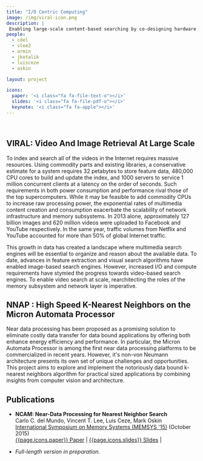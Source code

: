 ```yaml
---
title: "I/O Centric Computing"
image: /img/viral-icon.png
description: |
 Enabling large-scale content-based searching by co-designing hardware with visual search algorithms.
people:
  - cdel
  - vlee2
  - armin
  - jkotalik
  - luisceze
  - oskin

layout: project

icons:
  paper: '<i class="fa fa-file-text-o"></i>'
  slides: '<i class="fa fa-file-pdf-o"></i>'
  keynote: '<i class="fa fa-apple"></i>'
---
```


<br />

## VIRAL: Video And Image Retrieval At Large Scale

To index and search all of the videos in the Internet requires massive resources. Using commodity parts and existing libraries, a conservative estimate for a system requires 32 petabytes to store feature data, 480,000 CPU cores to build and update the index, and 1000 servers to service 1 million concurrent clients at a latency on the order of seconds. Such requirements in both power consumption and performance rival those of the top supercomputers. While it may be feasible to add commodity CPUs to increase raw processing power, the exponential rates of multimedia content creation and consumption exacerbate the scalability of network infrastructure and memory subsystems. In 2013 alone, approximately 127 billion images and 620 million videos were uploaded to Facebook and YouTube respectively. In the same year, traffic volumes from Netflix and YouTube accounted for more than 50% of global Internet traffic.

This growth in data has created a landscape where multimedia search engines will be essential to organize and reason about the available data. To date, advances in feature extraction and visual search algorithms have enabled image-based search engines. However, increased I/O and compute requirements have stymied the progress towards video-based search engines. To enable video search at scale, rearchitecting the roles of the memory subsystem and network layer is imperative.

## NNAP : High Speed K-Nearest Neighbors on the Micron Automata Processor

Near data processing has been proposed as a promising solution to eliminate costly data transfer for data bound applications by offering both enhance energy efficiency and performance. In particular, the Micron Automata Processor is among the first near data processing platforms to be commercialized in recent years. However, it's non-von Neumann architecture presents its own set of unique challenges and opportunities. This project aims to explore and implement the notoriously data bound k-nearest neighbors algorithm for practical sized applications by combining insights from computer vision and architecture.

## Publications

- **NCAM: Near-Data Processing for Nearest Neighbor Search**<br/>
  Carlo C. del Mundo, Vincent T. Lee, Luis Ceze, Mark Oskin<br />
  [International Symposium on Memory Systems (MEMSYS '15)](http://memsys.io) (October 2015)<br/>
  [{{page.icons.paper}} Paper](http://dl.acm.org/citation.cfm?id=2818984) | [{{page.icons.slides}} Slides](http://homes.cs.washington.edu/~cdel/presentations/memsys-2015-ncam.pdf) |

- *Full-length version in preparation.*
